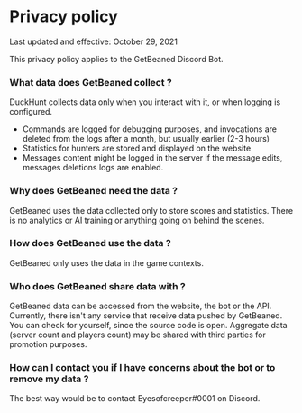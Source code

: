 # Privacy policy

Last updated and effective: October 29, 2021&#x20;



This privacy policy applies to the GetBeaned Discord Bot.

### What data does GetBeaned collect ?

DuckHunt collects data only when you interact with it, or when logging is configured.

* Commands are logged for debugging purposes, and invocations are deleted from the logs after a month, but usually earlier (2-3 hours)
* Statistics for hunters are stored and displayed on the website
* Messages content might be logged in the server if the message edits, messages deletions logs are enabled.

### Why does GetBeaned need the data ?

GetBeaned uses the data collected only to store scores and statistics. There is no analytics or AI training or anything going on behind the scenes.

### How does GetBeaned use the data ?

GetBeaned only uses the data in the game contexts.

### Who does GetBeaned share data with ?

GetBeaned data can be accessed from the website, the bot or the API. Currently, there isn't any service that receive data pushed by GetBeaned. You can check for yourself, since the source code is open. Aggregate data (server count and players count) may be shared with third parties for promotion purposes.

### How can I contact you if I have concerns about the bot or to remove my data ?

The best way would be to contact Eyesofcreeper#0001 on Discord.
